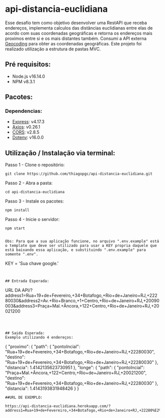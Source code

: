# api-distancia-euclidiana

Esse desafio tem como objetivo desenvolver uma RestAPI que receba endereços, implementa calculos das distâncias euclidianas entre elas de acordo com suas coordenadas geográficas e retorna os endereços mais proximos entre si e os mais distantes também.
Consumi a API externa [Geocoding](https://developers.google.com/maps/documentation/geocoding/start) para obter as coordenadas geográficas. Este projeto foi realizado utilização a estrutura de pastas MVC. 

## Pré requisitos:
- Node.js v16.14.0
- NPM v8.3.1

## Pacotes:
### Dependencias: 
- [Express](https://www.npmjs.com/package/express): v4.17.3
- [Axios](https://www.npmjs.com/package/axios): v0.26.1
- [CORS](https://www.npmjs.com/package/cors): v2.8.5
- [Dotenv](https://www.npmjs.com/package/dotenv): v16.0.0

## Utilização / Instalação via terminal:
Passo 1 - Clone o repositório:
```
git clone https://github.com/thiagopgc/api-distancia-euclidiana.git
```

Passo 2 - Abra a pasta:
```
cd api-distancia-euclidiana
```

Passo 3 - Instale os pacotes:
```
npm install
```

Passo 4 - Inicie o servidor:
```
npm start
```

```

Obs: Para que a sua aplicação funcione, no arquivo ".env.example" está o template que deve ser utilizado para usar a KEY propria daquele que está baixando essa aplicação, e substituindo ".env.example" para somente ".env".
```
KEY = 'Sua chave google.'
```


## Entrada Esperada:
```
URL DA API/?address1=Rua+19+de+Fevereiro,+34+Botafogo,+Rio+de+Janeiro+RJ,+22280​030&address2=Av.+Rio+Branco,+1+Centro,+Rio+de+Janeiro+RJ,+20090​003&address3=Praça+Mal.+Âncora,+122+Centro,+Rio+de+Janeiro+RJ,+20021​200
```



## Saida Esperada:
Exemplo utilizando 4 endereços:
```
{
	"proximo": {
		"path": {
			"pontoIncial": "Rua+19+de+Fevereiro,+34+Botafogo,+Rio+de+Janeiro+RJ,+22280​030",
			"destino": "Rua+19+de+Fevereiro,+34+Botafogo,+Rio+de+Janeiro+RJ,+22280​030"
		},
		"distancia": 1.4142135623730951
	},
	"longe": {
		"path": {
			"pontoIncial": "Praça+Mal.+Âncora,+122+Centro,+Rio+de+Janeiro+RJ,+20021​200",
			"destino": "Rua+19+de+Fevereiro,+34+Botafogo,+Rio+de+Janeiro+RJ,+22280​030"
		},
		"distancia": 1.4143193831948426
	}
}

```
##URL DE EXEMPLO:

https://api-distancia-euclidiana.herokuapp.com/?address1=Rua+19+de+Fevereiro,+34+Botafogo,+Rio+de+Janeiro+RJ,+22280%E2%80%8B030&address2=Av.+Rio+Branco,+1+Centro,+Rio+de+Janeiro+RJ,+20090%E2%80%8B003&address3=Pra%C3%A7a+Mal.+%C3%82ncora,+122+Centro,+Rio+de+Janeiro+RJ,+20021%E2%80%8B200

```




